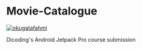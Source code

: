 # Movie-Catalogue
[![okugatafahmi](https://circleci.com/gh/okugatafahmi/Movie-Catalogue.svg?style=svg)](https://circleci.com/gh/okugatafahmi/Movie-Catalogue)

Dicoding's Android Jetpack Pro course submission

